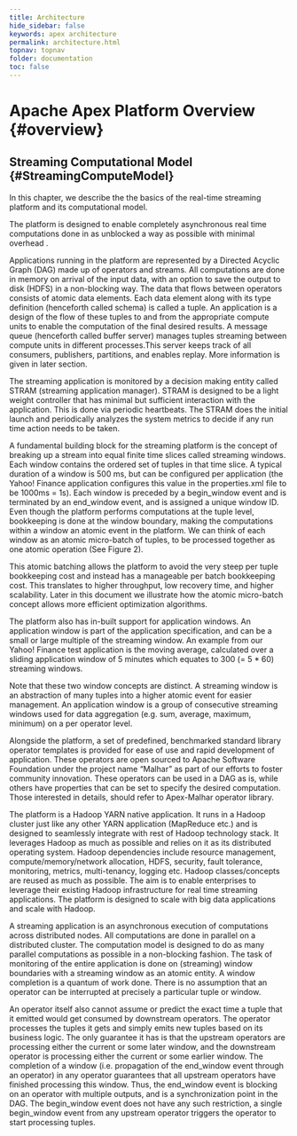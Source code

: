 ```yaml
---
title: Architecture
hide_sidebar: false
keywords: apex architecture
permalink: architecture.html
topnav: topnav
folder: documentation
toc: false
---
```



# Apache Apex Platform Overview {#overview}
## Streaming Computational Model {#StreamingComputeModel}
In this chapter, we describe the the basics of the real-time streaming platform and its computational model.

The platform is designed to enable completely asynchronous real time computations done in as unblocked a way as possible with minimal overhead .

Applications running in the platform are represented by a Directed Acyclic Graph (DAG) made up of  operators and streams. All computations are done in memory on arrival of the input data, with an option to save the output to disk (HDFS) in a non-blocking way. The data that flows between operators consists of atomic data elements. Each data element along with its type definition (henceforth called schema) is called a tuple. An application is a design of the flow of these tuples to and from the appropriate compute units to enable the computation of the final desired results. A message queue (henceforth called  buffer server) manages tuples streaming between compute units in different processes.This server keeps track of all consumers, publishers, partitions, and enables replay. More information is given in later section.

The streaming application is monitored by a decision making entity called STRAM (streaming application manager). STRAM is designed to be a light weight controller that has minimal but sufficient interaction with the application. This is done via periodic heartbeats. The STRAM does the initial launch and periodically analyzes the system metrics to decide if any run time action needs to be taken.

A fundamental building block for the streaming platform is the concept of breaking up a stream into equal finite time slices called streaming windows. Each window contains the ordered set of tuples in that time slice. A typical duration of a window is 500 ms, but can be configured per application (the Yahoo! Finance application configures this value in the properties.xml file to be 1000ms = 1s). Each window is preceded by a begin_window event and is terminated by an end_window event, and is assigned a unique window ID. Even though the platform performs computations at the tuple level, bookkeeping is done at the window boundary, making the computations within a window an atomic event in the platform.  We can think of each window as an atomic micro-batch of tuples, to be processed together as one atomic operation (See Figure 2).

This atomic batching allows the platform to avoid the very steep per tuple bookkeeping cost and instead has a manageable per batch bookkeeping cost. This translates to higher throughput, low recovery time, and higher scalability. Later in this document we illustrate how the atomic micro-batch concept allows more efficient optimization algorithms.

The platform also has in-built support for application windows.  An application window is part of the application specification, and can be a small or large multiple of the streaming window.  An example from our Yahoo! Finance test application is the moving average, calculated over a sliding application window of 5 minutes which equates to 300 (= 5 * 60) streaming windows.

Note that these two window concepts are distinct.  A streaming window is an abstraction of many tuples into a higher atomic event for easier management.  An application window is a group of consecutive streaming windows used for data aggregation (e.g. sum, average, maximum, minimum) on a per operator level.



Alongside the platform, a set of predefined, benchmarked standard library operator templates is provided for ease of use and rapid development of application. These operators are open sourced to Apache Software Foundation under the project name “Malhar” as part of our efforts to foster community innovation. These operators can be used in a DAG as is, while others have properties that can be set to specify the desired computation. Those interested in details, should refer to Apex-Malhar operator library.

The platform is a Hadoop YARN native application. It runs in a Hadoop cluster just like any other YARN application (MapReduce etc.) and is designed to seamlessly integrate with rest of Hadoop technology stack. It leverages Hadoop as much as possible and relies on it as its distributed operating system. Hadoop dependencies include resource management, compute/memory/network allocation, HDFS, security, fault tolerance, monitoring, metrics, multi-tenancy, logging etc. Hadoop classes/concepts are reused as much as possible. The aim is to enable enterprises to leverage their existing Hadoop infrastructure for real time streaming applications. The platform is designed to scale with big data applications and scale with Hadoop.

A streaming application is an asynchronous execution of computations across distributed nodes. All computations are done in parallel on a distributed cluster. The computation model is designed to do as many parallel computations as possible in a non-blocking fashion. The task of monitoring of the entire application is done on (streaming) window boundaries with a streaming window as an atomic entity. A window completion is a quantum of work done. There is no assumption that an operator can be interrupted at precisely a particular tuple or window.

An operator itself also cannot assume or predict the exact time a tuple that it emitted would get consumed by downstream operators. The operator processes the tuples it gets and simply emits new tuples based on its business logic. The only guarantee it has is that the upstream operators are processing either the current or some later window, and the downstream operator is processing either the current or some earlier window. The completion of a window (i.e. propagation of the end_window event through an operator) in any operator guarantees that all upstream operators have finished processing this window. Thus, the end_window event is blocking on an operator with multiple outputs, and is a synchronization point in the DAG. The begin_window event does not have any such restriction, a single begin_window event from any upstream operator triggers the operator to start processing tuples.
